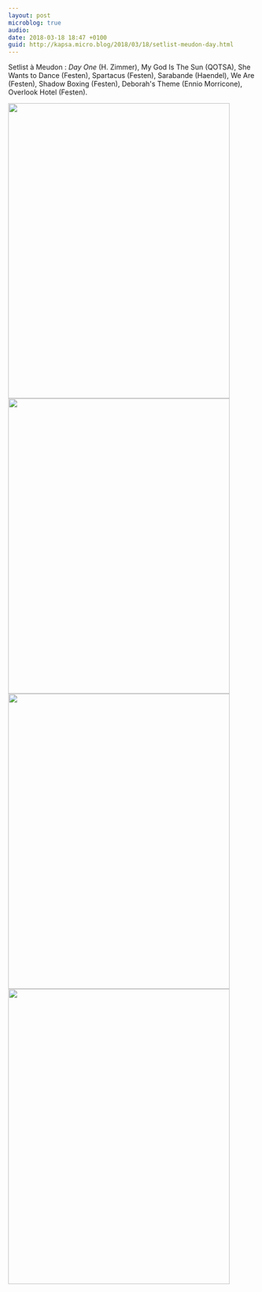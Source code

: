 ```yaml
---
layout: post
microblog: true
audio: 
date: 2018-03-18 18:47 +0100
guid: http://kapsa.micro.blog/2018/03/18/setlist-meudon-day.html
---
```

Setlist à Meudon : _Day One_ (H. Zimmer), My God Is The Sun (QOTSA), She Wants to Dance (Festen), Spartacus (Festen), Sarabande (Haendel), We Are (Festen), Shadow Boxing (Festen), Deborah's Theme (Ennio Morricone), Overlook Hotel (Festen).

<img src="http://www.jeankapsa.com/uploads/2018/b09d10e320.jpg" width="450" height="600" /><img src="http://www.jeankapsa.com/uploads/2018/9676c1d134.jpg" width="450" height="600" /><img src="http://www.jeankapsa.com/uploads/2018/11644d7f67.jpg" width="450" height="600" /><img src="http://www.jeankapsa.com/uploads/2018/01b401a3f0.jpg" width="450" height="600" />
